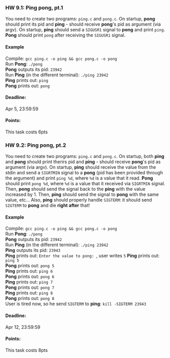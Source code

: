 ### HW 9.1: Ping pong, pt.1

You need to create two programs: `ping.c` and `pong.c`. On startup, **pong** should print its pid and **ping** - should receive **pong**'s pid as argument (via argv).
On startup, **ping** should send a `SIGUSR1` signal to **pong** and print `ping`. **Pong** should print `pong` after receiving the `SIGUSR1` signal.


#### Example
Compile: `gcc ping.c -o ping && gcc pong.c -o pong` \
Run **Pong**: `./pong` \
**Pong** outputs its pid: `23942` \
Run **Ping** (in the different terminal): `./ping 23942` \
**Ping** prints out: `ping` \
**Pong** prints out: `pong`

#### Deadline:
Apr 5, 23:59:59

#### Points:
This task costs 6pts


### HW 9.2: Ping pong, pt.2

You need to create two programs: `ping.c` and `pong.c`. On startup, both **ping** and **pong** should print therirs pid and **ping** - should receive **pong**'s pid as argument (via argv).
On startup, **ping** should receive the value from the stdin and send a `SIGRTMIN` signal to a **pong** (pid has been provided through the argument) and print `ping %d`, where `%d` is a value that it read. **Pong** should print `pong %d`, where `%d` is a value that it received via `SIGRTMIN` signal. Then, **pong** should send the signal back to the **ping** with the value increased by 1. Then, **ping** should send the signal to **pong** with the same value, etc... Also, **ping** should properly handle `SIGTERM`: it should send `SIGTERM` to **pong** and die **right after** that!

#### Example
Compile: `gcc ping.c -o ping && gcc pong.c -o pong` \
Run **Pong**: `./pong` \
**Pong** outputs its pid: `23942` \
Run **Ping** (in the different terminal): `./ping 23942` \
**Ping** outputs its pid: `23943` \
**Ping** prints out: `Enter the value to pong: `, user writes `5`
**Ping** prints out: `ping 5` \
**Pong** prints out: `pong 5` \
**Ping** prints out: `ping 6` \
**Pong** prints out: `pong 6` \
**Ping** prints out: `ping 7` \
**Pong** prints out: `pong 7` \
**Ping** prints out: `ping 8` \
**Pong** prints out: `pong 8` \
User is tired now, so he send `SIGTERM` to **ping**: `kill -SIGTERM 23943`

#### Deadline:
Apr 12, 23:59:59

#### Points:
This task costs 8pts
